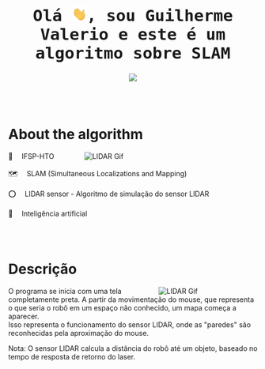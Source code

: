 <!-- Intro  -->
<h3 align="center">
        <samp><h1 align="center">Olá <img src="https://raw.githubusercontent.com/ABSphreak/ABSphreak/master/gifs/Hi.gif" width="30px">, sou 
          Guilherme Valerio e este é um algoritmo sobre SLAM</h1>
        </samp>
</h3>
<p align="center">
        <img src="https://readme-typing-svg.herokuapp.com?lines=Artificial+Intelligence;SLAM+with+LIDAR;Localizatioin+and+Mapping;IFSP+Campus+Hortolândia;Control+and+Automation+Engineering&center=true&width=500&color=F70000&height=50">
</p>

<br>
<br>

<h1 align="left">
  About the algorithm
</h1>
<img align="right" width=350 src="https://thumbs.gfycat.com/BriskDimHawaiianmonkseal-size_restricted.gif" alt="LIDAR Gif" />
<p>
 📗 &emsp;IFSP-HTO<br/><br/>
 🗺️ &emsp;SLAM (Simultaneous Localizations and Mapping)<br/><br/>
 ⭕ &emsp;LIDAR sensor - Algoritmo de simulação do sensor LIDAR<br/><br/>
 🤖 &emsp;Inteligência artificial<br/><br/>
</p>
<br>
<h1>
    Descrição  
</h1>
<img align="right" width=200 src="https://thumbs.gfycat.com/BriskDimHawaiianmonkseal-size_restricted.gif" alt="LIDAR Gif" />
<p>
  O programa se inicia com uma tela completamente preta. A partir da movimentação do mouse, 
  que representa o que seria o robô em um espaço não conhecido, um mapa começa a aparecer.<br>
  Isso representa o funcionamento do sensor LIDAR, onde as "paredes" são reconhecidas pela
  aproximação do mouse.
  
  Nota: O sensor LIDAR calcula a distância do robô até um objeto, baseado no tempo de resposta de retorno do laser.
  
</p>
